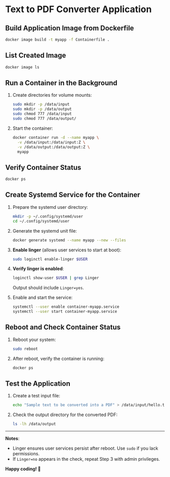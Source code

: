 # Text to PDF Converter Application

## Build Application Image from Dockerfile

```bash
docker image build -t myapp -f Containerfile .
```

## List Created Image

```bash
docker image ls
```

## Run a Container in the Background

1. Create directories for volume mounts:
   ```bash
   sudo mkdir -p /data/input
   sudo mkdir -p /data/output
   sudo chmod 777 /data/input
   sudo chmod 777 /data/output/
   ```


2. Start the container:
   ```bash
   docker container run -d --name myapp \
     -v /data/input:/data/input:Z \
     -v /data/output:/data/output:Z \
     myapp
   ```

## Verify Container Status

```bash
docker ps
```

## Create Systemd Service for the Container

1. Prepare the systemd user directory:
   ```bash
   mkdir -p ~/.config/systemd/user
   cd ~/.config/systemd/user
   ```

2. Generate the systemd unit file:
   ```bash
   docker generate systemd --name myapp --new --files
   ```

3. **Enable linger** (allows user services to start at boot):
   ```bash
   sudo loginctl enable-linger $USER  
   ```

4. **Verify linger is enabled**:
   ```bash
   loginctl show-user $USER | grep Linger
   ```
   Output should include `Linger=yes`.

5. Enable and start the service:
   ```bash
   systemctl --user enable container-myapp.service
   systemctl --user start container-myapp.service
   ```

## Reboot and Check Container Status

1. Reboot your system:
   ```bash
   sudo reboot
   ```

2. After reboot, verify the container is running:
   ```bash
   docker ps
   ```

## Test the Application

1. Create a test input file:
   ```bash
   echo "Sample text to be converted into a PDF" > /data/input/hello.txt
   ```

2. Check the output directory for the converted PDF:
   ```bash
   ls -lh /data/output
   ```

---

**Notes**:  
- Linger ensures user services persist after reboot. Use `sudo` if you lack permissions.  
- If `Linger=no` appears in the check, repeat Step 3 with admin privileges.  

**Happy coding! 🚀**
